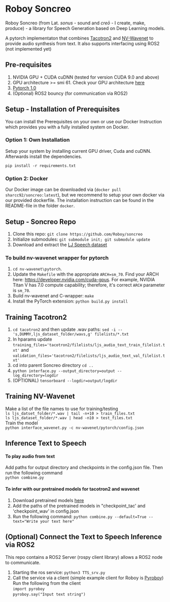 # Roboy Soncreo
Roboy Soncreo (from Lat. *sonus* - sound and *creō* - I create, make, produce) - a library for Speech Generation based on Deep Learning models.

A pytorch implementaton that combines [Tacotron2] and [NV-Wavenet] to provide audio synthesis from text. It also supports interfacing using ROS2 (not implemented yet)

## Pre-requisites
1. NVIDIA GPU + CUDA cuDNN (tested for version CUDA 9.0 and above)
2. GPU architecture >= smi 61. Check your GPU architecture [here](https://developer.nvidia.com/cuda-gpus)
3. [Pytorch 1.0]
4. (Optional) ROS2 bouncy (for communication via ROS2)

## Setup - Installation of Prerequisites
You can install the Prerequisites on your own or use our Docker Instruction which provides you with a fully installed system on Docker.
### Option 1:  Own Installation
Setup your system by installing current GPU driver, Cuda and cuDNN. Afterwards install the dependencies.
```
pip install -r requirements.txt
```
### Option 2: Docker
Our Docker image can be downloaded via (`docker pull sharcc92/soncreo:latest`), but we recommend to setup your own docker via our provided dockerfile. 
The installation instruction can be found in the README-file in the folder `docker`.

## Setup - Soncreo Repo
1. Clone this repo: `git clone https://github.com/Roboy/soncreo`
2. Initialize submodules: `git submodule init; git submodule update`
3. Download and extract the [LJ Speech dataset](https://keithito.com/LJ-Speech-Dataset/)
### To build nv-wavenet wrapper for pytorch
1. `cd nv-wavenet\pytorch`.
2. Update the ``Makefile`` with the appropriate ``ARCH=sm_70``. Find your ARCH here: https://developer.nvidia.com/cuda-gpus. For example, NVIDIA Titan V has 7.0 compute capability; therefore, it's correct ``ARCH`` parameter is ``sm_70``.
3. Build nv-wavenet and C-wrapper: `make`
4. Install the PyTorch extension: `python build.py install`

## Training Tacotron2
1. `cd tacotron2` and  then update .wav paths: `sed -i -- 's,DUMMY,ljs_dataset_folder/wavs,g' filelists/*.txt`
2. In hparams update `training_files='tacotron2/filelists/ljs_audio_text_train_filelist.txt'` and `validation_files='tacotron2/filelists/ljs_audio_text_val_filelist.txt'` 
3. cd into parent Soncreo directory `cd ..`
4. `python interface.py --output_directory=output --log_directory=logdir`
5. (OPTIONAL) `tensorboard --logdir=output/logdir`

## Training NV-Wavenet
Make a list of the file names to use for training/testing \
  `ls ljs_datset_folder/*.wav | tail -n+10 > train_files.txt`  \
  `ls ljs_dataset_folder/*.wav | head -n10 > test_files.txt`  \
Train the model \
  `python interface_wavenet.py -c nv-wavenet/pytorch/config.json`

## Inference Text to Speech

#### To play audio from text
Add paths for output directory and checkpoints in the config.json file. Then run the following command\
 `python combine.py`
   
#### To infer with our pretrained models for tacotron2 and wavenet
1. Download pretrained models [here](https://drive.google.com/drive/folders/1kwyITQMFvBaQaFTihTQ8DrL_CcVeFaRh?usp=sharing) 
2. Add the paths of the pretrained models in "checkpoint_tac' and 'checkpoint_wav' in config.json
4. Run the following command: `python combine.py --default=True --text="Write your text here"`


## (Optional) Connect the Text to Speech Inference via ROS2
This repo contains a ROS2 Server (rospy client library) allows a ROS2 node to communicate.
1. Starting the ros service: `python3 TTS_srv.py`
2. Call the service via a client (simple example client for Roboy is [Pyroboy])
   Run the following from the client \
   `import pyroboy` \
   `pyroboy.say("Input text string")` 




[Pytorch 1.0]: https://github.com/pytorch/pytorch#installation
[Tacotron2]: https://github.com/NVIDIA/tacotron2
[NV-Wavenet]: https://github.com/NVIDIA/nv-wavenet/
[Pyroboy]: https://github.com/Roboy/pyroboy

